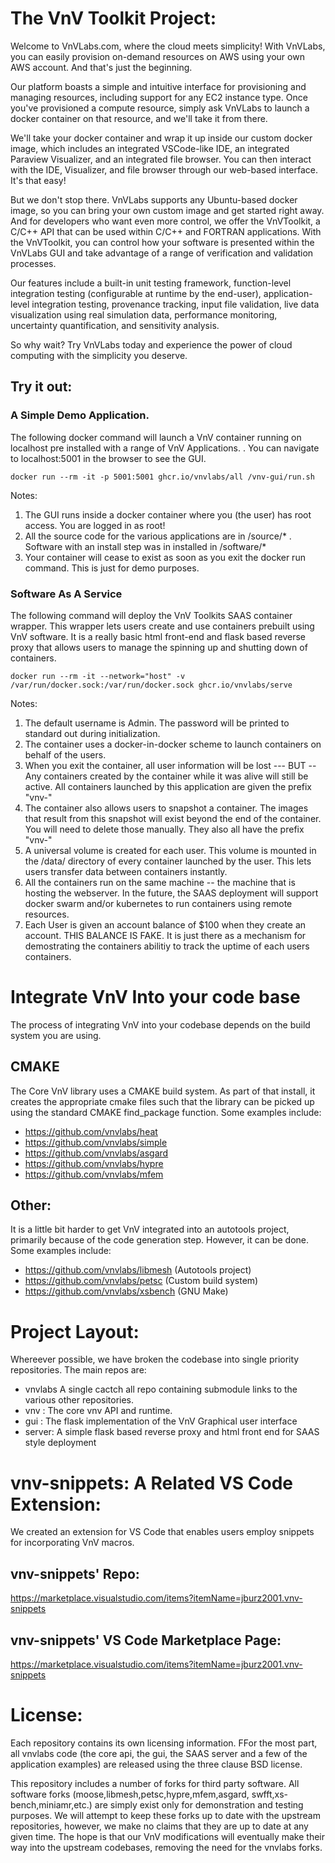 # The VnV Toolkit Project:

Welcome to VnVLabs.com, where the cloud meets simplicity! With VnVLabs, you can easily provision on-demand resources on AWS using your own AWS account. And that's just the beginning.

Our platform boasts a simple and intuitive interface for provisioning and managing resources, including support for any EC2 instance type. Once you've provisioned a compute resource, simply ask VnVLabs to launch a docker container on that resource, and we'll take it from there.

We'll take your docker container and wrap it up inside our custom docker image, which includes an integrated VSCode-like IDE, an integrated Paraview Visualizer, and an integrated file browser. You can then interact with the IDE, Visualizer, and file browser through our web-based interface. It's that easy!

But we don't stop there. VnVLabs supports any Ubuntu-based docker image, so you can bring your own custom image and get started right away. And for developers who want even more control, we offer the VnVToolkit, a C/C++ API that can be used within C/C++ and FORTRAN applications. With the VnVToolkit, you can control how your software is presented within the VnVLabs GUI and take advantage of a range of verification and validation processes.

Our features include a built-in unit testing framework, function-level integration testing (configurable at runtime by the end-user), application-level integration testing, provenance tracking, input file validation, live data visualization using real simulation data, performance monitoring, uncertainty quantification, and sensitivity analysis.

So why wait? Try VnVLabs today and experience the power of cloud computing with the simplicity you deserve.
## Try it out:

### A Simple Demo Application.

The following docker command will launch a VnV container running on localhost pre installed with 
a range of VnV Applications. . You can navigate to localhost:5001 in the browser to see the GUI. 

    docker run --rm -it -p 5001:5001 ghcr.io/vnvlabs/all /vnv-gui/run.sh

Notes:
   1. The GUI runs inside a docker container where you (the user) has root access. You are logged in as root!
   2. All the source code for the various applications are in /source/* . Software with an install step was in installed in /software/*
   3. Your container will cease to exist as soon as you exit the docker run command. This is just for demo purposes. 

### Software As A Service
   
The following command will deploy the VnV Toolkits SAAS container wrapper. This wrapper lets users create and use containers 
prebuilt using VnV software. It is a really basic html front-end and flask based reverse proxy that allows users to manage the spinning 
up and shutting down of containers. 

    docker run --rm -it --network="host" -v /var/run/docker.sock:/var/run/docker.sock ghcr.io/vnvlabs/serve

Notes:
   1. The default username is Admin. The password will be printed to standard out during initialization. 
   2. The container uses a docker-in-docker scheme to launch containers on behalf of the users. 
   3. When you exit the container, all user information will be lost --- BUT -- Any containers created by the container while it was alive will still be active. All containers launched by this application are given the prefix "vnv-"
   4. The container also allows users to snapshot a container. The images that result from this snapshot will exist beyond the end of the container. You will need to delete those manually. They also all have the prefix "vnv-"
   5. A universal volume is created for each user. This volume is mounted in the /data/ directory of every container launched by the user. This lets users transfer data between containers instantly. 
   6. All the containers run on the same machine -- the machine that is hosting the webserver. In the future, the SAAS deployment will support docker swarm and/or kubernetes to run containers using remote resources.
   7. Each User is given an account balance of $100 when they create an account. THIS BALANCE IS FAKE. It is just there as a mechanism for demostrating the containers abilitiy to track the uptime of each users containers. 

# Integrate VnV Into your code base

The process of integrating VnV into your codebase depends on the build system you are using. 

  ## CMAKE 
   
  The Core VnV library uses a CMAKE build system. As part of that install, it creates the appropriate 
  cmake files such that the library can be picked up using the standard CMAKE find_package function. Some examples include:
  
   - https://github.com/vnvlabs/heat
   - https://github.com/vnvlabs/simple
   - https://github.com/vnvlabs/asgard
   - https://github.com/vnvlabs/hypre
   - https://github.com/vnvlabs/mfem

  ## Other:
  
  It is a little bit harder to get VnV integrated into an autotools project, primarily because of the
  code generation step. However, it can be done. Some examples include:
  
  - https://github.com/vnvlabs/libmesh (Autotools project)
  - https://github.com/vnvlabs/petsc (Custom build system)
  - https://github.com/vnvlabs/xsbench (GNU Make)
 
# Project Layout:

Whereever possible, we have broken the codebase into single priority repositories. The main repos are:

   - vnvlabs A single cactch all repo containing submodule links to the various other repositories.
   - vnv : The core vnv API and runtime. 
   - gui : The flask implementation of the VnV Graphical user interface
   - server: A simple flask based reverse proxy and html front end for SAAS style deployment
   
# vnv-snippets: A Related VS Code Extension:

We created an extension for VS Code that enables users employ snippets for incorporating VnV macros.

## vnv-snippets' Repo:

https://marketplace.visualstudio.com/items?itemName=jburz2001.vnv-snippets

## vnv-snippets' VS Code Marketplace Page:
https://marketplace.visualstudio.com/items?itemName=jburz2001.vnv-snippets

# License:

Each repository contains its own licensing information. FFor the most part, all vnvlabs code (the core api,
the gui, the SAAS server and a few of the application examples) are released using the three clause BSD license. 

This repository includes a number of forks for third party software. All software forks (moose,libmesh,petsc,hypre,mfem,asgard,
swfft,xs-bench,miniamr,etc.) are simply exist only for demonstration and testing purposes. We will attempt to keep these forks up
to date with the upstream repositories, however, we make no claims that they are up to date at any given time. The hope is that our VnV 
modifications will eventually make their way into the upstream codebases, removing the need for the vnvlabs forks. 
   
   
   
   
